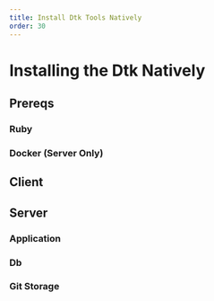 ```yaml
---
title: Install Dtk Tools Natively
order: 30
---
```


# Installing the Dtk Natively

## Prereqs

### Ruby

### Docker (Server Only)

## Client

## Server

### Application
### Db
### Git Storage
